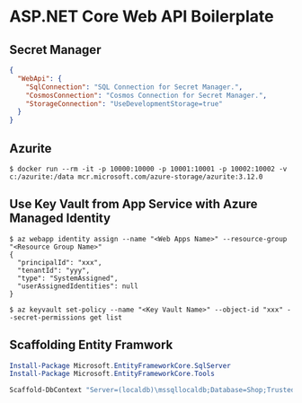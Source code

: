 # ASP.NET Core Web API Boilerplate


## Secret Manager

```json
{
  "WebApi": {
    "SqlConnection": "SQL Connection for Secret Manager.",
    "CosmosConnection": "Cosmos Connection for Secret Manager.",
    "StorageConnection": "UseDevelopmentStorage=true"
  }
}
```
## Azurite
```shell
$ docker run --rm -it -p 10000:10000 -p 10001:10001 -p 10002:10002 -v c:/azurite:/data mcr.microsoft.com/azure-storage/azurite:3.12.0
```

## Use Key Vault from App Service with Azure Managed Identity
```shell
$ az webapp identity assign --name "<Web Apps Name>" --resource-group "<Resource Group Name>"
{
  "principalId": "xxx",
  "tenantId": "yyy",
  "type": "SystemAssigned",
  "userAssignedIdentities": null
}

$ az keyvault set-policy --name "<Key Vault Name>" --object-id "xxx" --secret-permissions get list
```
## Scaffolding Entity Framwork
```PowerShell
Install-Package Microsoft.EntityFrameworkCore.SqlServer
Install-Package Microsoft.EntityFrameworkCore.Tools

Scaffold-DbContext "Server=(localdb)\mssqllocaldb;Database=Shop;Trusted_Connection=True;" Microsoft.EntityFrameworkCore.SqlServer -OutputDir Infrastructure\Sql\Models
```

